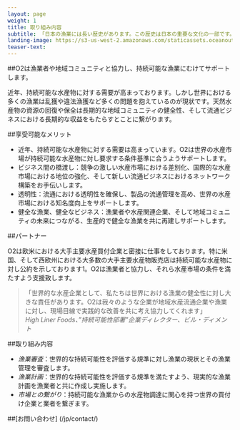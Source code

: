 ```yaml
---
layout: page
weight: 1
title: 取り組み内容
subtitle: 「日本の漁業には長い歴史があります。この歴史は日本の重要な文化の一部です。だからこそ日本の考え方、そして日本の漁業を真摯に理解して協力してくれるO2のような団体と協力することはとても重要だと思います。」北海道漁業協同組合連合会 営業部長 福田和人
landing-image: https://s3-us-west-2.amazonaws.com/staticassets.oceanoutcomes.org/rollover+images/our-work-hover.jpg
teaser-text:
---
```

##O2は漁業者や地域コミュニティと協力し、持続可能な漁業にむけてサポートします。  

近年、持続可能な水産物に対する需要が高まっております。しかし世界における多くの漁業は乱獲や違法漁獲など多くの問題を抱えているのが現状です。天然水産物の資源の回復や保全は長期的な地域コミュニティの健全性、そして流通ビジネスにおける長期的な収益をもたらすとことに繋がります。

##享受可能なメリット

* 近年、持続可能な水産物に対する需要は高まっています。O2は世界の水産市場が持続可能な水産物に対し要求する条件基準に合うようサポートします。
* ビジネス間の橋渡し：競争の激しい水産市場における差別化、国際的な水産市場における地位の強化、そして新しい流通ビジネスにおけるネットワーク構築をお手伝いします。
* 透明性：流通における透明性を確保し、製品の流通管理を高め、世界の水産市場における知名度向上をサポートします。
* 健全な漁業、健全なビジネス：漁業者や水産関連企業、そして地域コミュニティの未来につながる、生産的で健全な漁業を共に再建しサポートします。

##パートナー

O2は欧米における大手主要水産買付企業と密接に仕事をしております。特に米国、そして西欧州における大多数の大手主要水産物販売店は持続可能な水産物に対し公約を示しております1。O2は漁業者と協力し、それら水産市場の条件を満たすよう支援致します。

> 「世界的な水産企業として、私たちは世界における漁業の健全性に対し大きな責任があります。O2は我々のような企業が地域水産流通企業や漁業に対し、現場目線で実践的な改善を共に考え協力してくれます」  
> *High Liner Foods、”持続可能性部署”企業ディレクター、ビル・ディメント*

##取り組み内容

* *漁業審査*：世界的な持続可能性を評価する規準に対し漁業の現状とその漁業管理を審査します。  
* *漁業計画*：世界的な持続可能性を評価する規準を満たすよう、現実的な漁業計画を漁業者と共に作成し実施します。  
* *市場との繋がり*：持続可能な漁業からの水産物調達に関心を持つ世界の買付け企業と業者を繋ぎます。  

##[お問い合わせ] (/jp/contact/)
